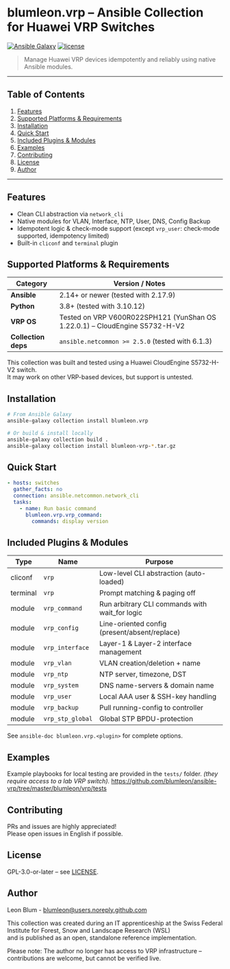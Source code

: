 # blumleon.vrp – Ansible Collection for Huawei VRP Switches
[![Ansible Galaxy](https://img.shields.io/badge/galaxy-blumleon.vrp-blue.svg)](https://galaxy.ansible.com/blumleon/vrp)
[![license](https://img.shields.io/badge/license-GPLv3-blue)](LICENSE)

> Manage Huawei VRP devices idempotently and reliably using native Ansible modules.

---

## Table of Contents

1. [Features](#features)  
2. [Supported Platforms & Requirements](#supported-platforms--requirements)  
3. [Installation](#installation)  
4. [Quick Start](#quick-start)  
5. [Included Plugins & Modules](#included-plugins--modules)  
6. [Examples](#examples)  
7. [Contributing](#contributing)  
8. [License](#license)  
9. [Author](#author)  

---

## Features

- Clean CLI abstraction via `network_cli`
- Native modules for VLAN, Interface, NTP, User, DNS, Config Backup
- Idempotent logic & check-mode support  (except `vrp_user`: check-mode supported, idempotency limited)
- Built-in `cliconf` and `terminal` plugin

## Supported Platforms & Requirements

| Category             | Version / Notes                                                                  |
|----------------------|----------------------------------------------------------------------------------|
| **Ansible**          | 2.14+ or newer (tested with 2.17.9)                                              |
| **Python**           | 3.8+ (tested with 3.10.12)                                                       |
| **VRP OS**           | Tested on VRP V600R022SPH121 (YunShan OS 1.22.0.1) – CloudEngine S5732-H-V2      |
| **Collection deps**  | `ansible.netcommon >= 2.5.0` (tested with 6.1.3)                                 |

This collection was built and tested using a Huawei CloudEngine S5732-H-V2 switch.  
It may work on other VRP-based devices, but support is untested.

## Installation

```bash
# From Ansible Galaxy
ansible-galaxy collection install blumleon.vrp

# Or build & install locally
ansible-galaxy collection build .
ansible-galaxy collection install blumleon-vrp-*.tar.gz
```

## Quick Start

```yaml
- hosts: switches
  gather_facts: no
  connection: ansible.netcommon.network_cli
  tasks:
    - name: Run basic command
      blumleon.vrp.vrp_command:
        commands: display version
```

## Included Plugins & Modules

| Type     | Name           | Purpose                                        |
|----------|----------------|------------------------------------------------|
| cliconf  | `vrp`          | Low-level CLI abstraction (auto-loaded)        |
| terminal | `vrp`          | Prompt matching & paging off                   |
| module   | `vrp_command`  | Run arbitrary CLI commands with wait_for logic |
| module   | `vrp_config`   | Line-oriented config (present/absent/replace)  |
| module   | `vrp_interface`| Layer-1 & Layer-2 interface management         |
| module   | `vrp_vlan`     | VLAN creation/deletion + name                  |
| module   | `vrp_ntp`      | NTP server, timezone, DST                      |
| module   | `vrp_system`   | DNS name-servers & domain name                 |
| module   | `vrp_user`     | Local AAA user & SSH-key handling              |
| module   | `vrp_backup`   | Pull running-config to controller              |
| module   | `vrp_stp_global` | Global STP BPDU-protection                   |

See `ansible-doc blumleon.vrp.<plugin>` for complete options.

## Examples

Example playbooks for local testing are provided in the `tests/` folder.
*(they require access to a lab VRP switch).*
https://github.com/blumleon/ansible-vrp/tree/master/blumleon/vrp/tests

## Contributing

PRs and issues are highly appreciated!  
Please open issues in English if possible.  

## License

GPL-3.0-or-later – see [LICENSE](LICENSE).

## Author

Leon Blum - <blumleon@users.noreply.github.com>

This collection was created during an IT apprenticeship at the Swiss Federal Institute for Forest, Snow and Landscape Research (WSL)  
and is published as an open, standalone reference implementation.

Please note: The author no longer has access to VRP infrastructure – contributions are welcome, but cannot be verified live.
